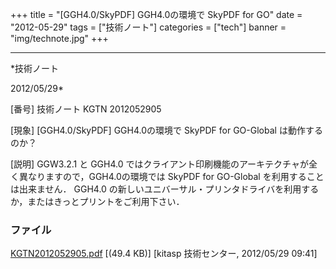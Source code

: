 ﻿+++
title = "[GGH4.0/SkyPDF] GGH4.0の環境で SkyPDF for GO"
date = "2012-05-29"
tags = ["技術ノート"]
categories = ["tech"]
banner = "img/technote.jpg"
+++

-----------------------------------------------------------------------------------------------------------------------------

*技術ノート

2012/05/29*


[番号]
技術ノート KGTN 2012052905

[現象]
[GGH4.0/SkyPDF] GGH4.0の環境で SkyPDF for GO-Global は動作するのか？

[説明]
GGW3.2.1 と GGH4.0
ではクライアント印刷機能のアーキテクチャが全く異なりますので，GGH4.0の環境では
SkyPDF for GO-Global を利用することは出来ません． GGH4.0
の新しいユニバーサル・プリンタドライバを利用するか，またはきっとプリントをご利用下さい．


### ファイル

 
 


[KGTN2012052905.pdf](http://techreport.kitasp.net/attachments/download/894/KGTN2012052905.pdf)
 [(49.4 KB)] [kitasp 技術センター, 2012/05/29
09:41]


 


 

